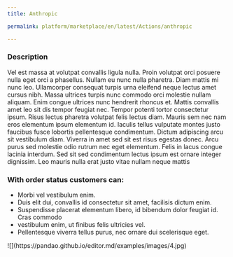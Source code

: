 ```yaml
---
title: Anthropic

permalink: platform/marketplace/en/latest/Actions/anthropic

---
```


### Description

Vel est massa at volutpat convallis ligula nulla. Proin volutpat orci posuere nulla eget orci a phasellus. Nullam eu nunc nulla pharetra. Diam mattis mi nunc leo. Ullamcorper consequat turpis urna eleifend neque lectus amet cursus nibh. Massa ultrices turpis nunc commodo orci molestie nullam aliquam. Enim congue ultrices nunc hendrerit rhoncus et. Mattis convallis amet leo sit dis tempor feugiat nec. Tempor potenti tortor consectetur ipsum. Risus lectus pharetra volutpat felis lectus diam. Mauris sem nec nam eros elementum ipsum elementum id. Iaculis tellus vulputate montes justo faucibus fusce lobortis pellentesque condimentum. Dictum adipiscing arcu sit vestibulum diam.
Viverra in amet sed sit est risus egestas donec. Arcu purus sed molestie odio rutrum nec eget elementum. Felis in lacus congue lacinia interdum. Sed sit sed condimentum lectus ipsum est ornare integer dignissim. Leo mauris nulla erat justo vitae nullam neque mattis

### With order status customers can:
- Morbi vel vestibulum enim.
- Duis elit dui, convallis id consectetur sit amet, facilisis dictum enim.
- Suspendisse placerat elementum libero, id bibendum dolor feugiat id. Cras commodo 
- vestibulum enim, ut finibus felis ultricies vel.
- Pellentesque viverra tellus purus, nec ornare dui scelerisque eget.


<imgs-preview>
![](https://pandao.github.io/editor.md/examples/images/4.jpg)
</imgs-preview>
